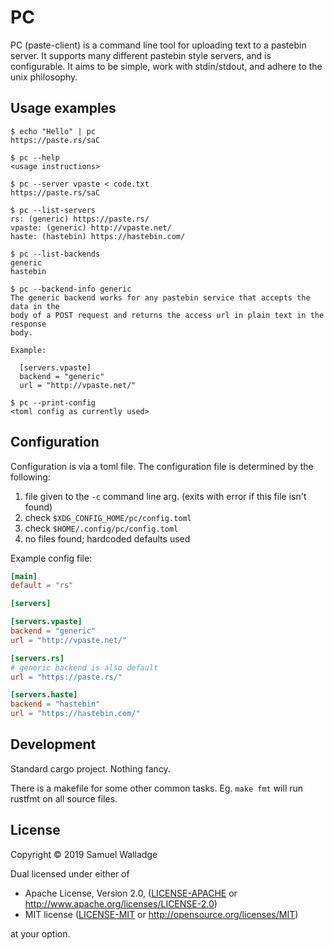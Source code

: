 # PC

PC (paste-client) is a command line tool for uploading text to a pastebin
server. It supports many different pastebin style servers, and is configurable.
It aims to be simple, work with stdin/stdout, and adhere to the unix
philosophy.


## Usage examples

```
$ echo "Hello" | pc
https://paste.rs/saC

$ pc --help
<usage instructions>

$ pc --server vpaste < code.txt
https://paste.rs/saC

$ pc --list-servers
rs: (generic) https://paste.rs/
vpaste: (generic) http://vpaste.net/
haste: (hastebin) https://hastebin.com/

$ pc --list-backends
generic
hastebin

$ pc --backend-info generic
The generic backend works for any pastebin service that accepts the data in the
body of a POST request and returns the access url in plain text in the response
body.

Example:

  [servers.vpaste]
  backend = "generic"
  url = "http://vpaste.net/"

$ pc --print-config
<toml config as currently used>
```


## Configuration

Configuration is via a toml file. The configuration file is determined by the
following:

1. file given to the `-c` command line arg. (exits with error if this file
   isn't found)
2. check `$XDG_CONFIG_HOME/pc/config.toml`
3. check `$HOME/.config/pc/config.toml`
5. no files found; hardcoded defaults used


Example config file:

```toml
[main]
default = "rs"

[servers]

[servers.vpaste]
backend = "generic"
url = "http://vpaste.net/"

[servers.rs]
# generic backend is also default
url = "https://paste.rs/"

[servers.haste]
backend = "hastebin"
url = "https://hastebin.com/"
```


## Development

Standard cargo project. Nothing fancy.

There is a makefile for some other common tasks. Eg. `make fmt` will run
rustfmt on all source files.


## License

Copyright © 2019 Samuel Walladge

Dual licensed under either of

* Apache License, Version 2.0, ([LICENSE-APACHE](LICENSE-APACHE) or http://www.apache.org/licenses/LICENSE-2.0)
* MIT license ([LICENSE-MIT](LICENSE-MIT) or http://opensource.org/licenses/MIT)

at your option.
